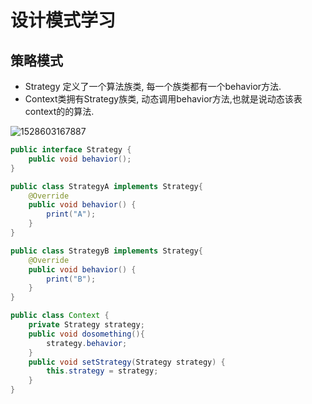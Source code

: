 # 设计模式学习

## 策略模式

- Strategy 定义了一个算法族类, 每一个族类都有一个behavior方法.
- Context类拥有Strategy族类, 动态调用behavior方法,也就是说动态该表context的的算法.

![1528603167887](assets/1528603167887.png)

```java
public interface Strategy {
    public void behavior();
}
```

```java
public class StrategyA implements Strategy{
    @Override
    public void behavior() {
        print("A");
    }
}
```

```java
public class StrategyB implements Strategy{
    @Override
    public void behavior() {
        print("B");
    }
}
```

```java
public class Context {
    private Strategy strategy;
    public void dosomething(){
        strategy.behavior;
    }
    public void setStrategy(Strategy strategy) {
        this.strategy = strategy;
    }
}
```


